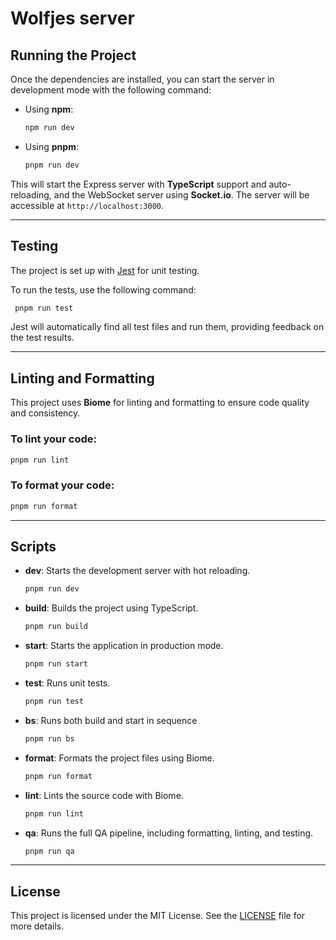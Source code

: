 # Wolfjes server

## Running the Project

Once the dependencies are installed, you can start the server in development mode with the following command:

- Using **npm**:

    ```bash
    npm run dev
    ```

- Using **pnpm**:
    ```bash
    pnpm run dev
    ```

This will start the Express server with **TypeScript** support and auto-reloading, and the WebSocket server using **Socket.io**. The server will be accessible at `http://localhost:3000`.

---

## Testing

The project is set up with [Jest](https://jestjs.io/) for unit testing.

To run the tests, use the following command:

```bash
 pnpm run test
```

Jest will automatically find all test files and run them, providing feedback on the test results.

---

## Linting and Formatting

This project uses **Biome** for linting and formatting to ensure code quality and consistency.

### To lint your code:

```bash
pnpm run lint
```

### To format your code:

```bash
pnpm run format
```

---

## Scripts

- **dev**: Starts the development server with hot reloading.
    ```bash
    pnpm run dev
    ```
- **build**: Builds the project using TypeScript.
    ```bash
    pnpm run build
    ```
- **start**: Starts the application in production mode.
    ```bash
    pnpm run start
    ```
- **test**: Runs unit tests.
    ```bash
    pnpm run test
    ```
- **bs**: Runs both build and start in sequence
    ```bash
    pnpm run bs
    ```
- **format**: Formats the project files using Biome.
    ```bash
    pnpm run format
    ```
- **lint**: Lints the source code with Biome.
    ```bash
    pnpm run lint
    ```
- **qa**: Runs the full QA pipeline, including formatting, linting, and testing.
    ```bash
    pnpm run qa
    ```

---

## License

This project is licensed under the MIT License. See the [LICENSE](LICENSE) file for more details.
